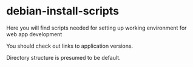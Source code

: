 # debian-install-scripts
Here you will find scripts needed for setting up working environment for web app development

You should check out links to application versions.

Directory structure is presumed to be default.
